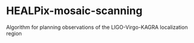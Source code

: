 # HEALPix-mosaic-scanning
Algorithm for planning observations of the LIGO-Virgo-KAGRA localization region
